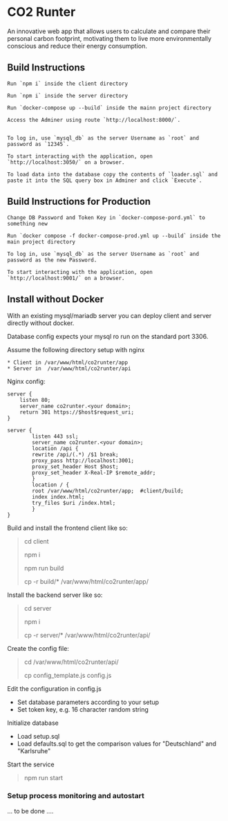 # CO2 Runter 


An innovative web app that allows users to calculate and compare their personal carbon footprint, motivating them to live more environmentally conscious and reduce their energy consumption.


## Build Instructions

    Run `npm i` inside the client directory

    Run `npm i` inside the server directory

    Run `docker-compose up --build` inside the mainn project directory

    Access the Adminer using route `http://localhost:8000/`.


    To log in, use `mysql_db` as the server Username as `root` and password as `12345`.

    To start interacting with the application, open `http://localhost:3050/` on a browser.

    To load data into the database copy the contents of `loader.sql` and paste it into the SQL query box in Adminer and click `Execute`.


## Build Instructions for Production

    Change DB Password and Token Key in `docker-compose-pord.yml` to something new 

    Run `docker compose -f docker-compose-prod.yml up --build` inside the main project directory

    To log in, use `mysql_db` as the server Username as `root` and password as the new Password.

    To start interacting with the application, open `http://localhost:9001/` on a browser.

## Install without Docker

With an existing mysql/mariadb server you can deploy client and server directly without docker. 

Database config expects your mysql ro run on the standard port 3306.

Assume the following directory setup with nginx

    * Client in /var/www/html/co2runter/app
    * Server in  /var/www/html/co2runter/api

Nginx config:

```
server {
    listen 80;
    server_name co2runter.<your domain>;
    return 301 https://$host$request_uri;
}

server {
        listen 443 ssl;
        server_name co2runter.<your domain>;
        location /api {
        rewrite /api/(.*) /$1 break;
        proxy_pass http://localhost:3001;
        proxy_set_header Host $host;
        proxy_set_header X-Real-IP $remote_addr;
        }
        location / {
        root /var/www/html/co2runter/app;  #client/build;
        index index.html;
        try_files $uri /index.html;
        }
}

```



Build and install the frontend client like so:

> cd client 
> 
> npm i 
> 
> npm run build 
> 
> cp -r build/* /var/www/html/co2runter/app/ 
> 

Install the backend server like so:

> cd server 
> 
> npm i 
> 
> cp -r server/* /var/www/html/co2runter/api/ 
> 

Create the config file:

> cd /var/www/html/co2runter/api/ 
>
> cp config_template.js config.js
>

Edit the configuration in config.js

   * Set database parameters according to your setup
   * Set token key, e.g. 16 character random string

Initialize database

   * Load setup.sql
   * Load defaults.sql to get the comparison values for "Deutschland"  and "Karlsruhe"


Start the service

> npm run start
>

### Setup process monitoring and autostart

... to be done ....

